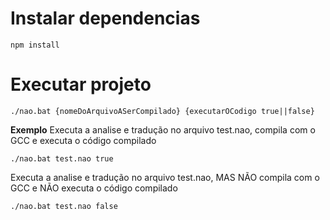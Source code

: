# Instalar dependencias

```
npm install
```

# Executar projeto

```
./nao.bat {nomeDoArquivoASerCompilado} {executarOCodigo true||false}
```

**Exemplo**
Executa a analise e tradução no arquivo test.nao, compila com o GCC e executa o código compilado
```
./nao.bat test.nao true
```

Executa a analise e tradução no arquivo test.nao, MAS NÃO compila com o GCC e NÃO executa o código compilado
```
./nao.bat test.nao false
```
